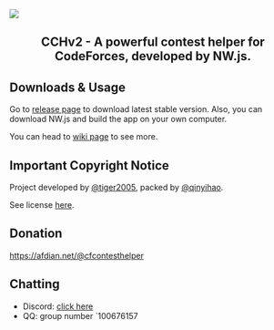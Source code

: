 ![](https://pic1.zhimg.com/v2-f3adb06895e2ef8858d1de39fb33b1b7_r.jpg)

<div align="center">
  
## **CCHv2 - A powerful contest helper for CodeForces, developed by NW.js.**
  
</div>

## Downloads & Usage

Go to [release page](https://github.com/CodeforcesContestHelper/CCHv2/releases/) to download latest stable version. Also, you can download NW.js and build the app on your own computer.

You can head to [wiki page](https://github.com/CodeforcesContestHelper/CCHv2/wiki) to see more.

## Important Copyright Notice

Project developed by [@tiger2005](https://www.luogu.com.cn/user/60864), packed by [@qinyihao](https://www.luogu.com.cn/user/348831).

See license [here](https://github.com/CodeforcesContestHelper/CCHv2/blob/main/LICENSE).

## Donation
https://afdian.net/@cfcontesthelper

## Chatting

- Discord: [click here](https://discord.gg/natZEphAmS)
- QQ: group number `100676157
